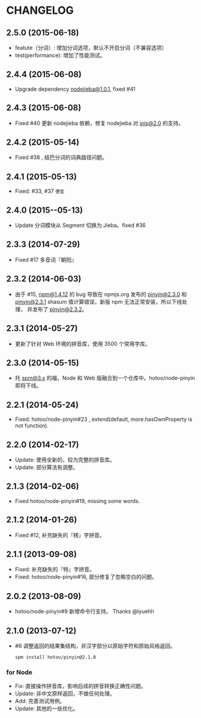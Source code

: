 
# CHANGELOG

## 2.5.0 (2015-06-18)

* featute（分词）: 增加分词选项，默认不开启分词（不兼容选项）
* test(performance): 增加了性能测试。

## 2.4.4 (2015-06-08)

* Upgrade dependency nodejieba@1.0.1, fixed #41

## 2.4.3 (2015-06-08)

* Fixed #40 更新 nodejieba 依赖，修复 nodejieba 对 iojs@2.0 的支持。

## 2.4.2 (2015-05-14)

* Fixed #38 , 结巴分词的词典路径问题。

## 2.4.1 (2015-05-13)

* Fixed: #33, #37 `便宜`

## 2.4.0 (2015--05-13)

* Update 分词模块从 Segment 切换为 Jieba。fixed #36

## 2.3.3 (2014-07-29)

* Fixed #17 多音词『朝阳』

## 2.3.2 (2014-06-03)

* 由于 #15, npm@1.4.12 的 bug 导致在 npmjs.org 发布的 pinyin@2.3.0 和
  pinyin@2.3.1 shasum 值计算错误，新版 npm 无法正常安装，所以下线处理，
  并发布了 pinyin@2.3.2。

## 2.3.1 (2014-05-27)

* 更新了针对 Web 环境的拼音库，使用 3500 个常用字库。

## 2.3.0 (2014-05-15)

* 托 spm@3.x 的福，Node 和 Web 版融合到一个仓库中。hotoo/node-pinyin 即将下线。

## 2.2.1 (2014-05-24)

* Fixed: hotoo/node-pinyin#23 , extend(default, more.hasOwnProperty is not function).

## 2.2.0 (2014-02-17)

* Update: 使用全新的，较为完整的拼音库。
* Update: 部分算法有调整。

## 2.1.3 (2014-02-06)

* Fixed hotoo/node-pinyin#19, missing some words.

## 2.1.2 (2014-01-26)

* Fixed #12, 补充缺失的『楞』字拼音。

## 2.1.1 (2013-09-08)

* Fixed: 补充缺失的『特』字拼音。
* Fixed: hotoo/node-pinyin#16, 部分修复了忽略空白的问题。

## 2.0.2 (2013-08-09)

* hotoo/node-pinyin#9 新增命令行支持。 Thanks @lyuehh

## 2.1.0 (2013-07-12)

* #6 调整返回的结果集结构，非汉字部分以原始字符和原始风格返回。

  ```
  spm install hotoo/pinyin@2.1.0
  ```

### for Node

* Fix: 直接操作拼音库，影响后续的拼音转换正确性问题。
* Update: 非中文原样返回，不做任何处理。
* Add: 完善测试用例。
* Update: 其他的一些优化。
